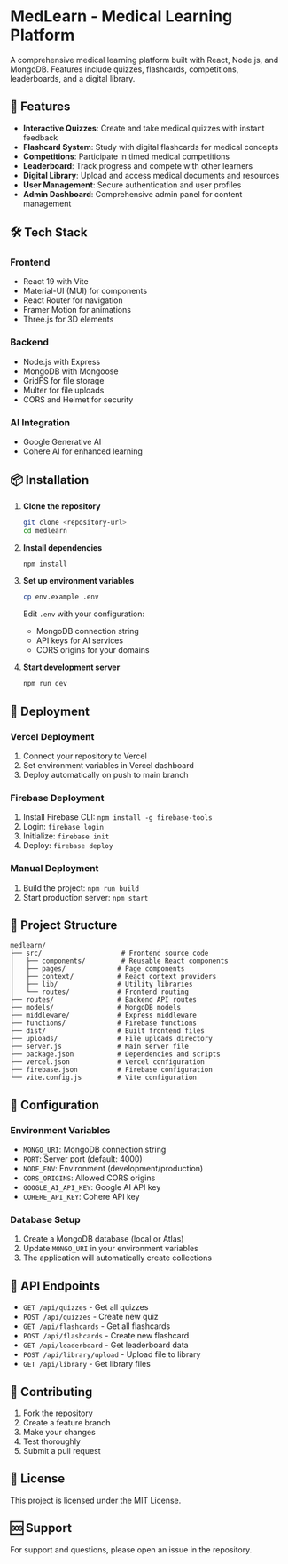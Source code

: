 # MedLearn - Medical Learning Platform

A comprehensive medical learning platform built with React, Node.js, and MongoDB. Features include quizzes, flashcards, competitions, leaderboards, and a digital library.

## 🚀 Features

- **Interactive Quizzes**: Create and take medical quizzes with instant feedback
- **Flashcard System**: Study with digital flashcards for medical concepts
- **Competitions**: Participate in timed medical competitions
- **Leaderboard**: Track progress and compete with other learners
- **Digital Library**: Upload and access medical documents and resources
- **User Management**: Secure authentication and user profiles
- **Admin Dashboard**: Comprehensive admin panel for content management

## 🛠️ Tech Stack

### Frontend
- React 19 with Vite
- Material-UI (MUI) for components
- React Router for navigation
- Framer Motion for animations
- Three.js for 3D elements

### Backend
- Node.js with Express
- MongoDB with Mongoose
- GridFS for file storage
- Multer for file uploads
- CORS and Helmet for security

### AI Integration
- Google Generative AI
- Cohere AI for enhanced learning

## 📦 Installation

1. **Clone the repository**
   ```bash
   git clone <repository-url>
   cd medlearn
   ```

2. **Install dependencies**
   ```bash
   npm install
   ```

3. **Set up environment variables**
   ```bash
   cp env.example .env
   ```
   Edit `.env` with your configuration:
   - MongoDB connection string
   - API keys for AI services
   - CORS origins for your domains

4. **Start development server**
   ```bash
   npm run dev
   ```

## 🚀 Deployment

### Vercel Deployment
1. Connect your repository to Vercel
2. Set environment variables in Vercel dashboard
3. Deploy automatically on push to main branch

### Firebase Deployment
1. Install Firebase CLI: `npm install -g firebase-tools`
2. Login: `firebase login`
3. Initialize: `firebase init`
4. Deploy: `firebase deploy`

### Manual Deployment
1. Build the project: `npm run build`
2. Start production server: `npm start`

## 📁 Project Structure

```
medlearn/
├── src/                    # Frontend source code
│   ├── components/         # Reusable React components
│   ├── pages/             # Page components
│   ├── context/           # React context providers
│   ├── lib/               # Utility libraries
│   └── routes/            # Frontend routing
├── routes/                # Backend API routes
├── models/                # MongoDB models
├── middleware/            # Express middleware
├── functions/             # Firebase functions
├── dist/                  # Built frontend files
├── uploads/               # File uploads directory
├── server.js              # Main server file
├── package.json           # Dependencies and scripts
├── vercel.json            # Vercel configuration
├── firebase.json          # Firebase configuration
└── vite.config.js         # Vite configuration
```

## 🔧 Configuration

### Environment Variables
- `MONGO_URI`: MongoDB connection string
- `PORT`: Server port (default: 4000)
- `NODE_ENV`: Environment (development/production)
- `CORS_ORIGINS`: Allowed CORS origins
- `GOOGLE_AI_API_KEY`: Google AI API key
- `COHERE_API_KEY`: Cohere API key

### Database Setup
1. Create a MongoDB database (local or Atlas)
2. Update `MONGO_URI` in your environment variables
3. The application will automatically create collections

## 📝 API Endpoints

- `GET /api/quizzes` - Get all quizzes
- `POST /api/quizzes` - Create new quiz
- `GET /api/flashcards` - Get all flashcards
- `POST /api/flashcards` - Create new flashcard
- `GET /api/leaderboard` - Get leaderboard data
- `POST /api/library/upload` - Upload file to library
- `GET /api/library` - Get library files

## 🤝 Contributing

1. Fork the repository
2. Create a feature branch
3. Make your changes
4. Test thoroughly
5. Submit a pull request

## 📄 License

This project is licensed under the MIT License.

## 🆘 Support

For support and questions, please open an issue in the repository.